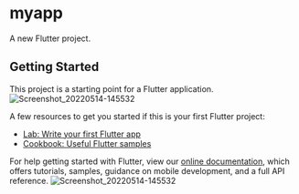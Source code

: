 # myapp

A new Flutter project.

## Getting Started

This project is a starting point for a Flutter application.
![Screenshot_20220514-145532](https://user-images.githubusercontent.com/55499757/168443332-37036dd3-ba2d-4637-aac7-543ec648cc24.jpg)

A few resources to get you started if this is your first Flutter project:

- [Lab: Write your first Flutter app](https://flutter.dev/docs/get-started/codelab)
- [Cookbook: Useful Flutter samples](https://flutter.dev/docs/cookbook)

For help getting started with Flutter, view our
[online documentation](https://flutter.dev/docs), which offers tutorials,
samples, guidance on mobile development, and a full API reference.
![Screenshot_20220514-145532](https://user-images.githubusercontent.com/55499757/168443305-08cff706-8caa-4ec3-8224-3823c6a48a2b.jpg)
